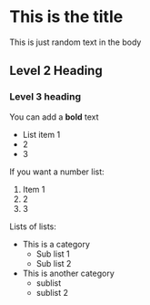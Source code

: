 # This is the title
This is just random text in the body
## Level 2 Heading
### Level 3 heading
You can add a **bold** text
- List item 1
- 2
- 3

If you want a number list:
1. Item 1
2. 2
3. 3

Lists of lists:
- This is a category
  - Sub list 1
  - Sub list 2
- This is another category
  - sublist
  - sublist 2
